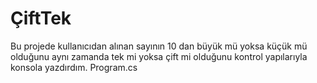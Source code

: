 # ÇiftTek
Bu projede kullanıcıdan alınan sayının 10 dan büyük mü yoksa küçük mü olduğunu aynı zamanda tek mi yoksa çift mi olduğunu kontrol yapılarıyla konsola yazdırdım. Program.cs
